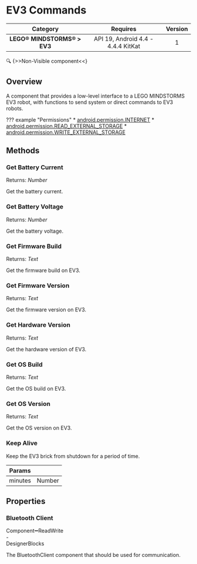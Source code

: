 # EV3 Commands

| Category | Requires | Version |
|:--------:|:-------:|:--------:|
|**LEGO® MINDSTORMS® > EV3**|<span class="chip chip-any">API 19, Android 4.4 - 4.4.4 KitKat</span>|<span class="chip chip-number">1</span>|

:mag: {>>Non-Visible component<<}

## Overview

A component that provides a low-level interface to a LEGO MINDSTORMS EV3 robot, with functions to send system or direct commands to EV3 robots.

??? example "Permissions"
    * [android.permission.INTERNET](https://developer.android.com/reference/android/Manifest.permission.html#INTERNET)
    * [android.permission.READ_EXTERNAL_STORAGE](https://developer.android.com/reference/android/Manifest.permission.html#READ_EXTERNAL_STORAGE)
    * [android.permission.WRITE_EXTERNAL_STORAGE](https://developer.android.com/reference/android/Manifest.permission.html#WRITE_EXTERNAL_STORAGE)

## Methods

### Get Battery Current

<span class="chip chip-number">Returns: <i>Number</i></span>

Get the battery current.

<div class="block" ai2-block="method" not-rendered="true" value="%7B%22componentName%22:%20%22EV3%20Commands%22,%20%22name%22:%20%22Get%20Battery%20Current%22,%20%22output%22:%20true,%20%22param%22:%20%5B%5D%7D"></div>

### Get Battery Voltage

<span class="chip chip-number">Returns: <i>Number</i></span>

Get the battery voltage.

<div class="block" ai2-block="method" not-rendered="true" value="%7B%22componentName%22:%20%22EV3%20Commands%22,%20%22name%22:%20%22Get%20Battery%20Voltage%22,%20%22output%22:%20true,%20%22param%22:%20%5B%5D%7D"></div>

### Get Firmware Build

<span class="chip chip-text">Returns: <i>Text</i></span>

Get the firmware build on EV3.

<div class="block" ai2-block="method" not-rendered="true" value="%7B%22componentName%22:%20%22EV3%20Commands%22,%20%22name%22:%20%22Get%20Firmware%20Build%22,%20%22output%22:%20true,%20%22param%22:%20%5B%5D%7D"></div>

### Get Firmware Version

<span class="chip chip-text">Returns: <i>Text</i></span>

Get the firmware version on EV3.

<div class="block" ai2-block="method" not-rendered="true" value="%7B%22componentName%22:%20%22EV3%20Commands%22,%20%22name%22:%20%22Get%20Firmware%20Version%22,%20%22output%22:%20true,%20%22param%22:%20%5B%5D%7D"></div>

### Get Hardware Version

<span class="chip chip-text">Returns: <i>Text</i></span>

Get the hardware version of EV3.

<div class="block" ai2-block="method" not-rendered="true" value="%7B%22componentName%22:%20%22EV3%20Commands%22,%20%22name%22:%20%22Get%20Hardware%20Version%22,%20%22output%22:%20true,%20%22param%22:%20%5B%5D%7D"></div>

### Get OS Build

<span class="chip chip-text">Returns: <i>Text</i></span>

Get the OS build on EV3.

<div class="block" ai2-block="method" not-rendered="true" value="%7B%22componentName%22:%20%22EV3%20Commands%22,%20%22name%22:%20%22Get%20OS%20Build%22,%20%22output%22:%20true,%20%22param%22:%20%5B%5D%7D"></div>

### Get OS Version

<span class="chip chip-text">Returns: <i>Text</i></span>

Get the OS version on EV3.

<div class="block" ai2-block="method" not-rendered="true" value="%7B%22componentName%22:%20%22EV3%20Commands%22,%20%22name%22:%20%22Get%20OS%20Version%22,%20%22output%22:%20true,%20%22param%22:%20%5B%5D%7D"></div>

### Keep Alive

Keep the EV3 brick from shutdown for a period of time.

<div class="block" ai2-block="method" not-rendered="true" value="%7B%22componentName%22:%20%22EV3%20Commands%22,%20%22name%22:%20%22Keep%20Alive%22,%20%22output%22:%20false,%20%22param%22:%20%5B%22minutes%22%5D%7D"></div>

| Params | []() |
|--------|------|
|minutes|<span class="chip chip-number">Number</span>|

## Properties

### Bluetooth Client

<span style="user-select: none; white-space:pre-wrap;"><span class="chip chip-component">Component</span>:heavy_minus_sign:<span class="chip chip-rw">Read</span><span class="chip chip-rw">Write</span> - <span class="chip chip-bd">Designer</span><span class="chip chip-bd">Blocks</span></span>

The BluetoothClient component that should be used for communication.

<div class="block" ai2-block="property" not-rendered="true" value="%7B%22componentName%22:%20%22EV3%20Commands%22,%20%22name%22:%20%22Bluetooth%20Client%22,%20%22getter%22:%20true%7D"></div>
<div class="block" ai2-block="property" not-rendered="true" value="%7B%22componentName%22:%20%22EV3%20Commands%22,%20%22name%22:%20%22Bluetooth%20Client%22,%20%22getter%22:%20false%7D"></div>
